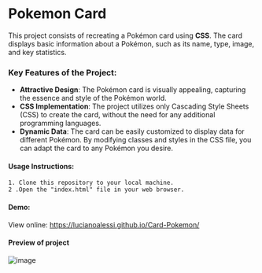 # Pokemon Card

This project consists of recreating a Pokémon card using **CSS**. The card displays basic information about a Pokémon, such as its name, type, image, and key statistics.

### Key Features of the Project:

- **Attractive Design**: The Pokémon card is visually appealing, capturing the essence and style of the Pokémon world.
- **CSS Implementation**: The project utilizes only Cascading Style Sheets (CSS) to create the card, without the need for any additional programming languages.
- **Dynamic Data**: The card can be easily customized to display data for different Pokémon. By modifying classes and styles in the CSS file, you can adapt the card to any Pokémon you desire.

#### Usage Instructions:

    1. Clone this repository to your local machine.
    2 .Open the "index.html" file in your web browser.

#### Demo:

View online: https://lucianoalessi.github.io/Card-Pokemon/

#### Preview of project

![image](https://github.com/lucianoalessi/Card-Pokemon/assets/115379121/5b7d626f-1b71-4233-8de5-a41273ef3af8)







